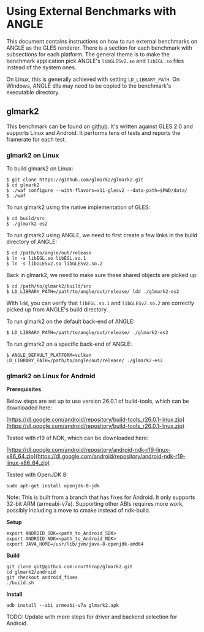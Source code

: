 # Using External Benchmarks with ANGLE

This document contains instructions on how to run external benchmarks on ANGLE as the GLES renderer.
There is a section for each benchmark with subsections for each platform.  The general theme is to
make the benchmark application pick ANGLE's `libGLESv2.so` and `libEGL.so` files instead of the
system ones.

On Linux, this is generally achieved with setting `LD_LIBRARY_PATH`.  On Windows, ANGLE dlls may
need to be copied to the benchmark's executable directory.

## glmark2

This benchmark can be found on [github](https://github.com/glmark2/glmark2).  It's written against
GLES 2.0 and supports Linux and Android.  It performs tens of tests and reports the framerate for
each test.

### glmark2 on Linux

To build glmark2 on Linux:

```
$ git clone https://github.com/glmark2/glmark2.git
$ cd glmark2
$ ./waf configure --with-flavors=x11-glesv2 --data-path=$PWD/data/
$ ./waf
```

To run glmark2 using the native implementation of GLES:

```
$ cd build/src
$ ./glmark2-es2
```

To run glmark2 using ANGLE, we need to first create a few links in the build directory of ANGLE:

```
$ cd /path/to/angle/out/release
$ ln -s libEGL.so libEGL.so.1
$ ln -s libGLESv2.so libGLESv2.so.2
```

Back in glmark2, we need to make sure these shared objects are picked up:

```
$ cd /path/to/glmark2/build/src
$ LD_LIBRARY_PATH=/path/to/angle/out/release/ ldd ./glmark2-es2
```

With `ldd`, you can verify that `libEGL.so.1` and `libGLESv2.so.2` are correctly picked up from
ANGLE's build directory.

To run glmark2 on the default back-end of ANGLE:

```
$ LD_LIBRARY_PATH=/path/to/angle/out/release/ ./glmark2-es2
```

To run glmark2 on a specific back-end of ANGLE:

```
$ ANGLE_DEFAULT_PLATFORM=vulkan LD_LIBRARY_PATH=/path/to/angle/out/release/ ./glmark2-es2
```

### glmark2 on Linux for Android

**Prerequisites**

Below steps are set up to use version 26.0.1 of build-tools, which can be downloaded here:

[https://dl.google.com/android/repository/build-tools_r26.0.1-linux.zip](https://dl.google.com/android/repository/build-tools_r26.0.1-linux.zip)

Tested with r19 of NDK, which can be downloaded here:

[https://dl.google.com/android/repository/android-ndk-r19-linux-x86_64.zip](https://dl.google.com/android/repository/android-ndk-r19-linux-x86_64.zip)

Tested with OpenJDK 8:

```
sudo apt-get install openjdk-8-jdk
```

Note: This is built from a branch that has fixes for Android.  It only supports 32-bit ARM (armeabi-v7a).  Supporting other ABIs requires more work, possibly including a move to cmake instead of ndk-build.

**Setup**

```
export ANDROID_SDK=<path_to_Android_SDK>
export ANDROID_NDK=<path_to_Android_NDK>
export JAVA_HOME=/usr/lib/jvm/java-8-openjdk-amd64
```

**Build**

```
git clone git@github.com:cnorthrop/glmark2.git
cd glmark2/android
git checkout android_fixes
./build.sh
```

**Install**

```
adb install --abi armeabi-v7a glmark2.apk
```

TODO: Update with more steps for driver and backend selection for Android.
